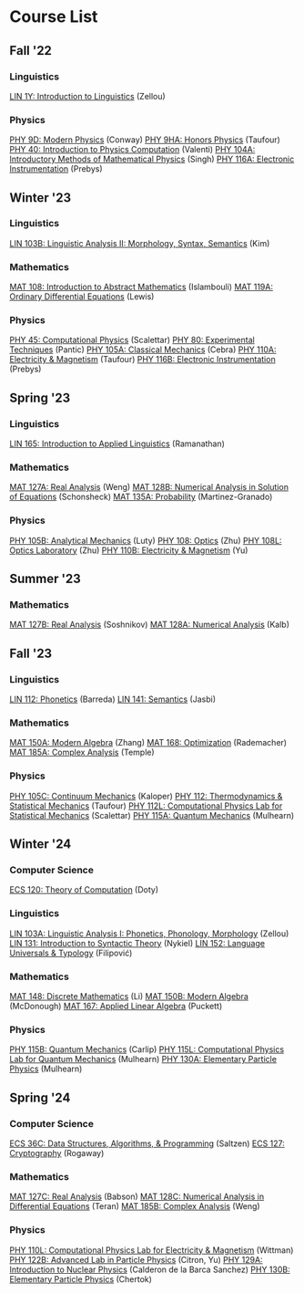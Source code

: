 # Course List
## Fall '22
### Linguistics
[LIN 1Y: Introduction to Linguistics](./f22/lin1y.md) (Zellou)
### Physics
[PHY 9D: Modern Physics](./f22/phy9d.md) (Conway)
[PHY 9HA: Honors Physics](./f22/phy9ha.md) (Taufour)
[PHY 40: Introduction to Physics Computation](./f22/phy40.md) (Valenti)
[PHY 104A: Introductory Methods of Mathematical Physics](./f22/phy104a.md) (Singh)
[PHY 116A: Electronic Instrumentation](./f22/phy116a.md) (Prebys)

## Winter '23
### Linguistics
[LIN 103B: Linguistic Analysis II: Morphology, Syntax, Semantics](./w23/lin103b.md) (Kim)
### Mathematics
[MAT 108: Introduction to Abstract Mathematics](./w23/mat108.md) (Islambouli)
[MAT 119A: Ordinary Differential Equations](./w23/mat119a.md) (Lewis)
### Physics
[PHY 45: Computational Physics](./w23/phy45.md) (Scalettar)
[PHY 80: Experimental Techniques](./w23/phy80.md) (Pantic)
[PHY 105A: Classical Mechanics](./w23/phy105a.md) (Cebra)
[PHY 110A: Electricity & Magnetism](./w23/phy110a.md) (Taufour)
[PHY 116B: Electronic Instrumentation](./w23/phy116b.md) (Prebys)

## Spring '23
### Linguistics
[LIN 165: Introduction to Applied Linguistics](./s23/lin165.md) (Ramanathan)
### Mathematics
[MAT 127A: Real Analysis](./s23/mat127a.md) (Weng)
[MAT 128B: Numerical Analysis in Solution of Equations](./s23/mat128b.md) (Schonsheck)
[MAT 135A: Probability](./s23/mat135a.md) (Martinez-Granado)
### Physics
[PHY 105B: Analytical Mechanics](./s23/phy105b.md) (Luty)
[PHY 108: Optics](./s23/phy108.md) (Zhu)
[PHY 108L: Optics Laboratory](./s23/phy108.md) (Zhu)
[PHY 110B: Electricity & Magnetism](./s23/phy110b.md) (Yu)

## Summer '23
### Mathematics
[MAT 127B: Real Analysis](./m23/mat127b.md) (Soshnikov)
[MAT 128A: Numerical Analysis](./m23/mat128a.md) (Kalb)

## Fall '23
### Linguistics
[LIN 112: Phonetics](./f23/lin112.md) (Barreda)
[LIN 141: Semantics](./f23/lin141.md) (Jasbi)
### Mathematics
[MAT 150A: Modern Algebra](./f23/mat150a.md) (Zhang)
[MAT 168: Optimization](./f23/mat168.md) (Rademacher)
[MAT 185A: Complex Analysis](./f23/mat185a.md) (Temple)
### Physics
[PHY 105C: Continuum Mechanics](./f23/phy105c.md) (Kaloper)
[PHY 112: Thermodynamics & Statistical Mechanics](./f23/phy112.md) (Taufour)
[PHY 112L: Computational Physics Lab for Statistical Mechanics](./f23/phy112.md) (Scalettar)
[PHY 115A: Quantum Mechanics](./f23/phy115a.md) (Mulhearn)

## Winter '24
### Computer Science
[ECS 120: Theory of Computation](./w24/ecs120.md) (Doty)
### Linguistics
[LIN 103A: Linguistic Analysis I: Phonetics, Phonology, Morphology](./w24/lin103a.md) (Zellou)
[LIN 131: Introduction to Syntactic Theory](./w24/lin131.md) (Nykiel)
[LIN 152: Language Universals & Typology](./w24/lin152.md) (Filipović)
### Mathematics
[MAT 148: Discrete Mathematics](./w24/mat148.md) (Li)
[MAT 150B: Modern Algebra](./w24/mat150b.md) (McDonough)
[MAT 167: Applied Linear Algebra](./w24/mat167.md) (Puckett)
### Physics
[PHY 115B: Quantum Mechanics](./w24/phy115b.md) (Carlip)
[PHY 115L: Computational Physics Lab for Quantum Mechanics](./w24/phy115b.md) (Mulhearn)
[PHY 130A: Elementary Particle Physics](./w24/phy130a.md) (Mulhearn)

## Spring '24
### Computer Science
[ECS 36C: Data Structures, Algorithms, & Programming](./s24/ecs36c.md) (Saltzen)
[ECS 127: Cryptography](./s24/ecs127.md) (Rogaway)
### Mathematics
[MAT 127C: Real Analysis](./s24/mat127c.md) (Babson)
[MAT 128C: Numerical Analysis in Differential Equations](./s24/mat128c.md) (Teran)
[MAT 185B: Complex Analysis](./s24/mat185b.md) (Weng)
### Physics
[PHY 110L: Computational Physics Lab for Electricity & Magnetism](./s23/phy110b.md) (Wittman)
[PHY 122B: Advanced Lab in Particle Physics](./s24/phy122b.md) (Citron, Yu)
[PHY 129A: Introduction to Nuclear Physics](./s24/phy129a.md) (Calderon de la Barca Sanchez)
[PHY 130B: Elementary Particle Physics](./s24/phy130b.md) (Chertok)